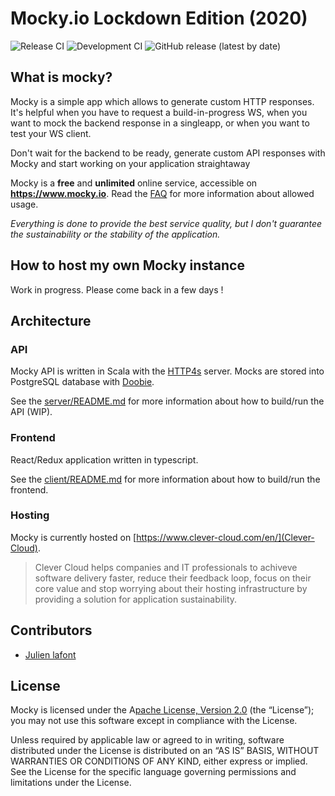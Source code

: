 # Mocky.io Lockdown Edition (2020)

![Release CI](https://github.com/julien-lafont/Mocky/workflows/Release%20CI/badge.svg)
![Development CI](https://github.com/julien-lafont/Mocky/workflows/Development%20CI/badge.svg?branch=develop)
![GitHub release (latest by date)](https://img.shields.io/github/v/release/julien-lafont/Mocky)

## What is mocky?

Mocky is a simple app which allows to generate custom HTTP responses. It's helpful when you have to request a build-in-progress WS, when you want to mock the backend response in a singleapp, or when you want to test your WS client.

Don't wait for the backend to be ready, generate custom API responses with Mocky and start working on your application straightaway

Mocky is a **free** and **unlimited** online service, accessible on **https://www.mocky.io**. Read the [FAQ](https://designer.mocky.io/faq) for more information about allowed usage.

_Everything is done to provide the best service quality, but I don't guarantee the sustainability or the stability of the application._

## How to host my own Mocky instance

Work in progress. Please come back in a few days !

## Architecture

### API

Mocky API is written in Scala with the [HTTP4s](https://http4s.org/) server. Mocks are stored into PostgreSQL database with [Doobie](https://tpolecat.github.io/doobie/).

See the [server/README.md](https://github.com/julien-lafont/Mocky/blob/master/server/README.md) for more information about how to build/run the API (WIP).

### Frontend

React/Redux application written in typescript.

See the [client/README.md](https://github.com/julien-lafont/Mocky/blob/master/client/README.md) for more information about how to build/run the frontend.

### Hosting

Mocky is currently hosted on [https://www.clever-cloud.com/en/](Clever-Cloud).

> Clever Cloud helps companies and IT professionals to achiveve software delivery faster, reduce their feedback loop, focus on their core value and stop worrying about their hosting infrastructure by providing a solution for application sustainability.

## Contributors

- [Julien lafont](https://twitter.com/julien_lafont)

## License

Mocky is licensed under the A[pache License, Version 2.0](https://github.com/julien-lafont/Mocky/blob/master/LICENSE) (the “License”); you may not use this software except in compliance with the License.

Unless required by applicable law or agreed to in writing, software distributed under the License is distributed on an “AS IS” BASIS, WITHOUT WARRANTIES OR CONDITIONS OF ANY KIND, either express or implied. See the License for the specific language governing permissions and limitations under the License.
